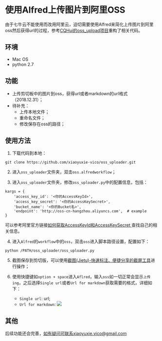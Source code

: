 # 使用Alfred上传图片到阿里OSS

由于七牛云不能使用而改用阿里云，迫切需要使用Alfred来简化上传图片到阿里oss然后获得url的过程，参考[CQHui的oss_upload项目](https://github.com/CQHui/oss_upload/blob/master/clipboard_data.py)重构了相关代码。

## 环境
- Mac OS
- python 2.7


## 功能
- 上传剪切板中的图片到oss，获得url或者markdown的url格式（2018.12.31）；
- 待补充：
    - 上传本地文件；
    - 重命名文件；
    - 修改保存在oss的路径；

## 使用方法

1. 下载代码到本地：
```
git clone https://github.com/xiaoyuxie-vico/oss_uploader.git
```

2. 进入`oss_uploader`文件夹，双击`oss.alfredworkflow`；

3. 进入`oss_uploader`文件夹，修改`oss_uploader.py`中的配置信息，包括：
```
kargs = {
    'access_key_id': '<你的AccessKeyId>',
    'access_key_secret': '<你的AccessKeySecret>',
    'bucket_name': '<你的Bucket名>',
    'endpoint': 'http://oss-cn-hangzhou.aliyuncs.com',  # example
}
```
可以参考阿里官方链接[如何获取AccessKeyId和AccessKeySecret
](https://help.aliyun.com/knowledge_detail/48699.html)查找自己的相关信息。

4. 进入`Alfred`的`workflow`中的`oss`，双击`oss`进入脚本路径设置，配置如下：
```
python /PATH/oss_uploader/oss_uploader.py
```

5. 截图保存到剪切版，可以使用[截图(Jietu)-快速标注、便捷分享的截屏工具](https://itunes.apple.com/cn/app/%E6%88%AA%E5%9B%BE-jietu-%E5%BF%AB%E9%80%9F%E6%A0%87%E6%B3%A8-%E4%BE%BF%E6%8D%B7%E5%88%86%E4%BA%AB%E7%9A%84%E6%88%AA%E5%B1%8F%E5%B7%A5%E5%85%B7/id1059334054?mt=12)进行操作；

5. 使用快捷键如`option + space`进入`Aflred`，输入`oss`如一切正常会显示`上传ing`，之后选择`Single url`或者`Url for markdown`获取需要的格式，详细如下：
    - `Single url`: url;
    - `Url for markdown`: ![](url)

## 其他
后续功能还会完善，如有疑问可联系xiaoyuxie.vico@gmail.com
